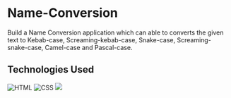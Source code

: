 # Name-Conversion

Build a Name Conversion application which can able to converts the given text to Kebab-case, Screaming-kebab-case, Snake-case, Screaming-snake-case, Camel-case and Pascal-case.
## Technologies Used

![HTML](https://img.shields.io/badge/HTML-239120?style=for-the-badge&logo=html5&logoColor=white)
![CSS](https://img.shields.io/badge/CSS3-1572B6?style=for-the-badge&logo=css3&logoColor=white)
![](https://img.shields.io/badge/JavaScript-323330?style=for-the-badge&logo=javascript&logoColor=F7DF1E)
